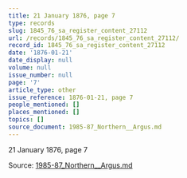 ```yaml
---
title: 21 January 1876, page 7
type: records
slug: 1845_76_sa_register_content_27112
url: /records/1845_76_sa_register_content_27112/
record_id: 1845_76_sa_register_content_27112
date: '1876-01-21'
date_display: null
volume: null
issue_number: null
page: '7'
article_type: other
issue_reference: 1876-01-21, page 7
people_mentioned: []
places_mentioned: []
topics: []
source_document: 1985-87_Northern__Argus.md
---
```


21 January 1876, page 7

Source: [1985-87_Northern__Argus.md](/downloads/markdown/1985-87_Northern__Argus.md)
